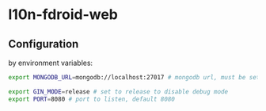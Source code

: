 # l10n-fdroid-web

## Configuration

by environment variables:

```bash
export MONGODB_URL=mongodb://localhost:27017 # mongodb url, must be set

export GIN_MODE=release # set to release to disable debug mode
export PORT=8080 # port to listen, default 8080
```